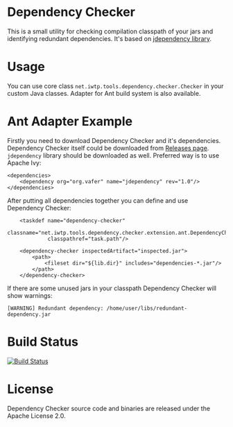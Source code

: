 Dependency Checker
==================

This is a small utility for checking compilation classpath of your jars and identifying redundant dependencies.
It's based on [jdependency library](https://github.com/tcurdt/jdependency).

Usage
=====

You can use core class `net.iwtp.tools.dependency.checker.Checker` in your custom Java classes.
Adapter for Ant build system is also available.
 
Ant Adapter Example
===================

Firstly you need to download Dependency Checker and it's dependencies.
Dependency Checker itself could be downloaded from [Releases page](https://github.com/oleksandr-horobets/dependency-checker/releases).
`jdependency` library should be downloaded as well. Preferred way is to use Apache Ivy:

    <dependencies>
        <dependency org="org.vafer" name="jdependency" rev="1.0"/>
    </dependencies>
    
After putting all dependencies together you can define and use Dependency Checker:

        <taskdef name="dependency-checker"
                 classname="net.iwtp.tools.dependency.checker.extension.ant.DependencyCheckerTask"
                 classpathref="task.path"/>
                 
        <dependency-checker inspectedArtifact="inspected.jar">
            <path>
                <fileset dir="${lib.dir}" includes="dependencies-*.jar"/>
            </path>
        </dependency-checker>
        
If there are some unused jars in your classpath Dependency Checker will show warnings:

    [WARNING] Redundant dependency: /home/user/libs/redundant-dependency.jar

Build Status
============
[![Build Status](https://travis-ci.org/oleksandr-horobets/dependency-checker.svg)](https://travis-ci.org/oleksandr-horobets/dependency-checker)

License
=======

Dependency Checker source code and binaries are released under the Apache License 2.0.